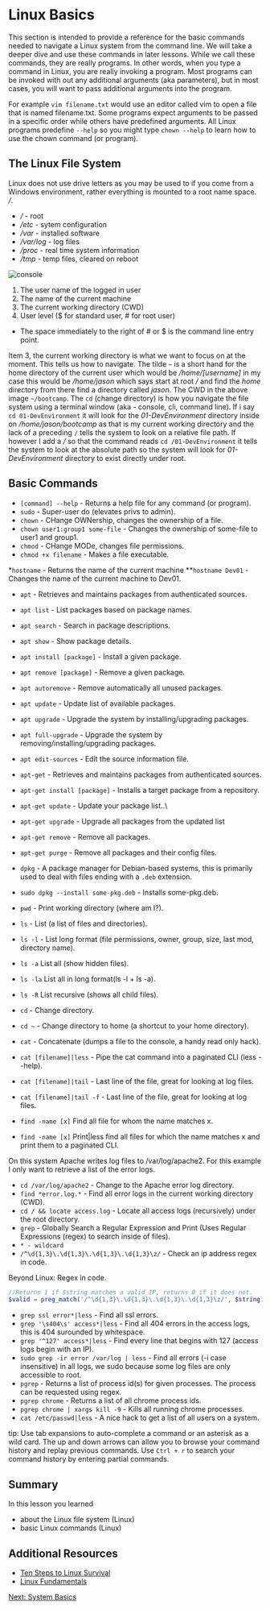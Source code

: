 # Linux Basics

This section is intended to provide a reference for the basic commands needed to navigate a Linux system from the command line. We will take a deeper dive and use these commands in later lessons. While we call these commands, they are really programs. In other words, when you type a command in Linux, you are really invoking a program. Most programs can be invoked with out any additional arguments (aka parameters), but in most cases, you will want to pass additional arguments into the program.

For example ```vim filename.txt``` would use an editor called vim to open a file that is named filename.txt. Some programs expect arguments to  be passed in a specific order while others have predefined arguments. All Linux programs predefine ```--help``` so you might type ```chown --help``` to learn how to use the chown command (or program).

## The Linux File System

Linux does not use drive letters as you may be used to if you come from a Windows environment, rather everything is mounted to a root name space. */*.
* */* - root
* */etc* - sytem configuration
* */var* - installed software
* */var/log* - log files
* */proc* - real time system information
* */tmp* - temp files, cleared on reboot

![console](/img/linux/terminal.png)
1. The user name of the logged in user
1. The name of the current machine
1. The current working directory (CWD)
1. User level ($ for standard user, # for root user)
  * The space immediately to the right of # or $ is the command line entry point.  

Item 3, the current working directory is what we want to focus on at the moment. This tells us how to navigate. The tilde ```~``` is a short hand for the home directory of the current user which would be */home/[username]* in my case this would be */home/jason* which says start at root */* and find the *home* directory from there find a directory called *jason*. The CWD in the above image ```~/bootcamp```. The ```cd``` (change directory) is how you navigate the file system using a terminal window (aka - console, cli, command line). If i say ```cd 01-DevEnvironment``` it will look for the *01-DevEnvironment* directory inside on */home/jason/bootcamp* as that is my current working directory and the lack of a preceding ```/``` tells the system to look on a relative file path. If however I add a */* so that the command reads ```cd /01-DevEnvironment``` it tells the system to look at the absolute path so the system will look for *01-DevEnvironment* directory to exist directly under root.

## Basic Commands

* ```[command] --help``` - Returns a help file for any command (or program).
* ```sudo``` - Super-user do (elevates privs to admin).
* ```chown``` - CHange OWNership, changes the ownership of a file.
* ```chown user1:group1 some-file``` - Changes the ownership of some-file to user1 and group1.
* ```chmod``` - CHange MODe, changes file permissions.
* ```chmod +x filename``` - Makes a file executable.

*```hostname``` - Returns the name of the current machine
**```hostname Dev01``` - Changes the name of the current machine to Dev01.

* ```apt``` - Retrieves and maintains packages from authenticated sources.
* ```apt list``` - List packages based on package names.
* ```apt search``` - Search in package descriptions.
* ```apt show``` - Show package details.
* ```apt install [package]``` - Install a given package.
* ```apt remove [package]``` - Remove a given package.
* ```apt autoremove``` - Remove automatically all unused packages.
* ```apt update``` - Update list of available packages.
* ```apt upgrade``` - Upgrade the system by installing/upgrading packages.
* ```apt full-upgrade``` - Upgrade the system by removing/installing/upgrading packages.
* ```apt edit-sources``` - Edit the source information file.

* ```apt-get``` - Retrieves and maintains packages from authenticated sources.
* ```apt-get install [package]``` - Installs a target package from a repository.
* ```apt-get update``` - Update your package list..\
* ```apt-get upgrade``` - Upgrade all packages from the updated list
* ```apt-get remove``` - Remove all packages.
* ```apt-get purge``` - Remove all packages and their config files.

* ```dpkg``` - A package manager for Debian-based systems, this is primarily used to deal with files ending with a ```.deb``` extension.
* ```sudo dpkg --install some-pkg.deb``` - Installs some-pkg.deb.

* ```pwd``` - Print working directory (where am I?).
* ```ls``` - List (a list of files and directories).
* ```ls -l``` - List long format (file permissions, owner, group, size, last mod, directory name).
* ```ls -a``` List all (show hidden files).
* ```ls -la``` List all in long format(ls -l + ls -a).
* ```ls -R``` List recursive (shows all child files).
* ```cd``` - Change directory.
* ```cd ~``` - Change directory to home (a shortcut to your home directory).
* ```cat``` - Concatenate (dumps a file to the console, a handy read only hack).
* ```cat [filename]|less``` - Pipe the cat command into a paginated CLI (less --help).
* ```cat [filename]|tail``` - Last line of the file, great for looking at log files.
* ```cat [filename]|tail -f``` - Last line of the file, great for looking at log files.
* ```find -name [x]``` Find all file for whom the name matches x.
* ```find -name [x]``` Print|less find all files for which the name matches x and print them to a paginated CLI.

On this system Apache writes log files to /var/log/apache2. For this example I only want to retrieve a list of the error logs.
* ```cd /var/log/apache2``` - Change to the Apache error log directory.
* ```find *error.log.*``` - Find all error logs in the current working directory (CWD).
* ```cd / && locate access.log``` - Locate all access logs (recursively) under the root directory.
* ```grep``` - Globally Search a Regular Expression and Print (Uses Regular Expressions (regex) to search inside of files).
* ```* - wildcard```
* ```/^\d{1,3}\.\d{1,3}\.\d{1,3}\.\d{1,3}\z/``` - Check an ip address regex in code.

Beyond Linux: Regex in code.
```php
//Returns 1 if $string matches a valid IP, returns 0 if it does not.
$valid = preg_match('/^\d{1,3}\.\d{1,3}\.\d{1,3}\.\d{1,3}\z/', $string);
```

* ```grep ssl error*|less``` - Find all ssl errors.
* ```grep '\s404\s' access*|less``` - Find all 404 errors in the access logs, this is 404 surounded by whitespace.
* ```grep '^127' access*|less``` - Find every line that begins with 127 (access logs begin with an IP).
* ```sudo grep -ir error /var/log | less``` - Find all errors (-i case insensitive) in all logs, we sudo because some log files are only accessible to root.
* ```pgrep``` - Returns a list of process id(s) for given processes. The process can be requested using regex.
* ```pgrep chrome``` - Returns a list of all chrome process ids.
* ```pgrep chrome | xargs kill -9``` - Kills all running chrome processes.
* ```cat /etc/passwd|less``` - A nice hack to get a list of all users on a system.

tip: Use tab expansions to auto-complete a command or an asterisk as a wild card. The up and down arrows can allow you to browse your command history and replay previous commands. Use ```Ctrl + r``` to search your command history by entering partial commands.

## Summary
In this lesson you learned
* about the Linux file system (Linux)
* basic Linux commands (Linux)

## Additional Resources
* [Ten Steps to Linux Survival](http://dullroar.com/book/TenStepsToLinuxSurvival.pdf)
* [Linux Fundamentals](http://linux-training.be/files/books/LinuxFun.pdf)


[Next: System Basics](03-SystemBasics.md)
